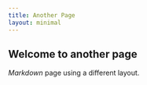 ```yaml
---
title: Another Page
layout: minimal
---
```


## Welcome to another page

_Markdown_ page using a different layout.
